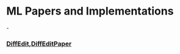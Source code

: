 # ML Papers and Implementations
-<h3>[DiffEdit](https://github.com/ChrisDoh100/MLPapers/blob/main/DiffEdit.ipynb),[DiffEditPaper](https://arxiv.org/pdf/2210.11427)</h3>
